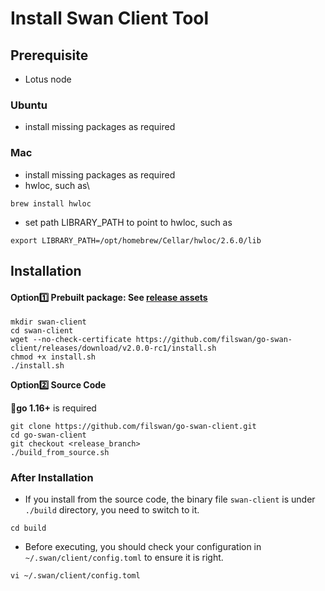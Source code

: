 # Install Swan Client Tool

## Prerequisite

* Lotus node

### Ubuntu

* install missing packages as required

### Mac

* install missing packages as required
* hwloc, such as\


```
brew install hwloc
```

* set path LIBRARY\_PATH to point to hwloc, such as

```
export LIBRARY_PATH=/opt/homebrew/Cellar/hwloc/2.6.0/lib
```

## Installation

#### Option1️⃣ **Prebuilt package**: See [release assets](https://github.com/filswan/go-swan-client/releases)

```
mkdir swan-client
cd swan-client
wget --no-check-certificate https://github.com/filswan/go-swan-client/releases/download/v2.0.0-rc1/install.sh
chmod +x install.sh
./install.sh
```

**Option2️⃣ Source Code**

🔔**go 1.16+** is required

```
git clone https://github.com/filswan/go-swan-client.git
cd go-swan-client
git checkout <release_branch>
./build_from_source.sh
```

### After Installation

* If you install from the source code, the binary file `swan-client` is under `./build` directory, you need to switch to it.

```
cd build
```

* Before executing, you should check your configuration in `~/.swan/client/config.toml` to ensure it is right.

```
vi ~/.swan/client/config.toml
```
